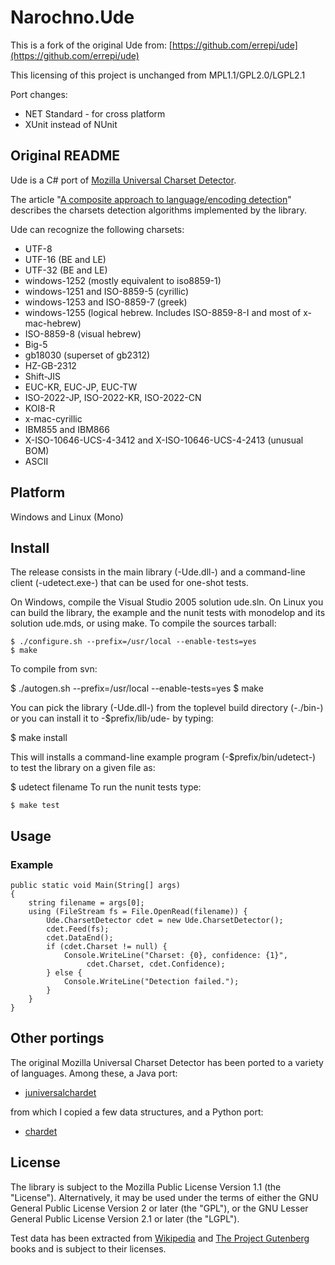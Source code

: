 # Narochno.Ude

This is a fork of the original Ude from: [https://github.com/errepi/ude](https://github.com/errepi/ude)

This licensing of this project is unchanged from MPL1.1/GPL2.0/LGPL2.1

Port changes:

- NET Standard - for cross platform
- XUnit instead of NUnit

## Original README

Ude is a C# port of [Mozilla Universal Charset Detector](http://mxr.mozilla.org/mozilla/source/extensions/universalchardet/src/).

The article "[A composite approach to language/encoding detection](http://www.mozilla.org/projects/intl/UniversalCharsetDetection.html)" describes the charsets detection algorithms implemented by the library.

Ude can recognize the following charsets:

- UTF-8
- UTF-16 (BE and LE)
- UTF-32 (BE and LE)
- windows-1252 (mostly equivalent to iso8859-1)
- windows-1251 and ISO-8859-5 (cyrillic)
- windows-1253 and ISO-8859-7 (greek)
- windows-1255 (logical hebrew. Includes ISO-8859-8-I and most of x-mac-hebrew)
- ISO-8859-8 (visual hebrew)
- Big-5
- gb18030 (superset of gb2312)
- HZ-GB-2312
- Shift-JIS
- EUC-KR, EUC-JP, EUC-TW
- ISO-2022-JP, ISO-2022-KR, ISO-2022-CN
- KOI8-R
- x-mac-cyrillic
- IBM855 and IBM866
- X-ISO-10646-UCS-4-3412 and X-ISO-10646-UCS-4-2413 (unusual BOM)
- ASCII

## Platform
Windows and Linux (Mono)

## Install
The release consists in the main library (-Ude.dll-) and a command-line client (-udetect.exe-) that can be used for one-shot tests.

On Windows, compile the Visual Studio 2005 solution ude.sln. On Linux you can build the library, the example and the nunit tests with monodelop and its solution ude.mds, or using make. To compile the sources tarball:

    $ ./configure.sh --prefix=/usr/local --enable-tests=yes
    $ make
    
To compile from svn:

   $ ./autogen.sh --prefix=/usr/local --enable-tests=yes
   $ make
   
You can pick the library (-Ude.dll-) from the toplevel build directory (-./bin-) or you can install it to -$prefix/lib/ude- by typing:

   $ make install
   
This will installs a command-line example program (-$prefix/bin/udetect-) to test the library on a given file as:

   $ udetect filename 
To run the nunit tests type:

    $ make test

## Usage

### Example

    public static void Main(String[] args)
    {
        string filename = args[0];
        using (FileStream fs = File.OpenRead(filename)) {
            Ude.CharsetDetector cdet = new Ude.CharsetDetector();
            cdet.Feed(fs);
            cdet.DataEnd();
            if (cdet.Charset != null) {
                Console.WriteLine("Charset: {0}, confidence: {1}", 
                     cdet.Charset, cdet.Confidence);
            } else {
                Console.WriteLine("Detection failed.");
            }
        }
    }    

## Other portings

The original Mozilla Universal Charset Detector has been ported to a variety of languages. Among these, a Java port:

- [juniversalchardet](http://code.google.com/p/juniversalchardet/)

from which I copied a few data structures, and a Python port:

- [chardet](http://chardet.feedparser.org/)

## License

The library is subject to the Mozilla Public License Version 1.1 (the "License"). Alternatively, it may be used under the terms of either the GNU General Public License Version 2 or later (the "GPL"), or the GNU Lesser General Public License Version 2.1 or later (the "LGPL").

Test data has been extracted from [Wikipedia](http://wikipedia.org) and [The Project Gutenberg](http://www.gutenberg.org/) books and is subject to their licenses.
